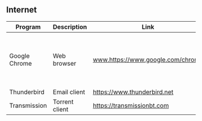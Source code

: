 ## Internet

| Program | Description | Link | Plugins | Comment |
| --- | --- | --- | --- | --- |
| Google Chrome | Web browser | www.https://www.google.com/chrome | [LastPass Password Manager](https://chrome.google.com/webstore/detail/lastpass-free-password-ma/hdokiejnpimakedhajhdlcegeplioahd), [Save to Pocket](https://chrome.google.com/webstore/detail/save-to-pocket/niloccemoadcdkdjlinkgdfekeahmflj), [Adblock Plus](https://chrome.google.com/webstore/detail/adblock-plus-free-ad-bloc/cfhdojbkjhnklbpkdaibdccddilifddb?utm_source=chrome-ntp-icon) |
| Thunderbird | Email client | https://www.thunderbird.net  |
| Transmission | Torrent client | https://transmissionbt.com |
